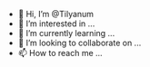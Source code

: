 - 👋 Hi, I’m @Tilyanum
- 👀 I’m interested in ...
- 🌱 I’m currently learning ...
- 💞️ I’m looking to collaborate on ...
- 📫 How to reach me ...

<!---
Tilyanum/Tilyanum is a ✨ special ✨ repository because its `README.md` (this file) appears on your GitHub profile.
You can click the Preview link to take a look at your changes.
--->

